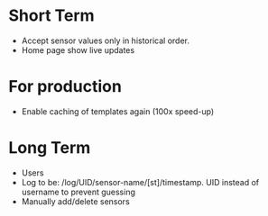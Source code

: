 # Short Term

- Accept sensor values only in historical order.
- Home page show live updates


# For production

- Enable caching of templates again (100x speed-up)


# Long Term

- Users
- Log to be: /log/UID/sensor-name/[st]/timestamp. UID instead of username to prevent guessing
- Manually add/delete sensors
